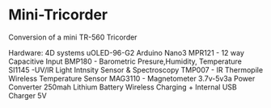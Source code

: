# Mini-Tricorder
Conversion of a mini TR-560 Tricorder

  Hardware:
  4D systems uOLED-96-G2
  Arduino Nano3
  MPR121 - 12 way Capacitive Input
  BMP180 - Barometric Presure,Humidity, Temperature
  SI1145 -UV/IR Light Intnsity Sensor & Spectroscopy
  TMP007 - IR Thermopile Wireless Temperature Sensor
  MAG3110 - Magnetometer
  3.7v-5v3a Power Converter
  250mah Lithium Battery
  Wireless Charging + Internal USB Charger 5V
